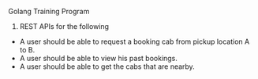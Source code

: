 Golang Training Program 

1. REST APIs for the following
- A user should be able to request a booking cab from pickup location A to B.
- A user should be able to view his past bookings.
- A user should be able to get the cabs that are nearby.
